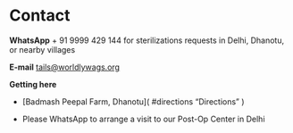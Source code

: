 Contact
==========

**WhatsApp**  + 91 9999 429 144 for sterilizations requests in Delhi, Dhanotu, or nearby villages

**E-mail** tails@worldlywags.org

**Getting here**

* [Badmash Peepal Farm, Dhanotu]( #directions “Directions” )

* Please WhatsApp to arrange a visit to our Post-Op Center in Delhi
